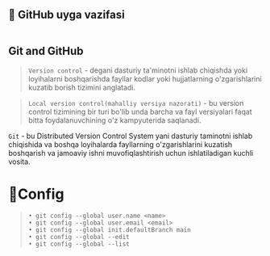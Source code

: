 <h2 style="border-bottom: none; margin-bottom: 0;">📌 GitHub uyga vazifasi</h2><br>

## Git and GitHub<br>
> `Version control` - degani dasturiy ta'minotni ishlab chiqishda yoki loyihalarni boshqarishda fayllar kodlar yoki hujjatlarning o'zgarishlarini kuzatib borish tizimini anglatadi.<br>

> `Local version control(mahalliy versiya nazorati)` - bu version control tizimining bir turi bo'lib unda barcha va fayl versiyalari faqat bitta foydalanuvchining o'z kampyuterida saqlanadi.<br>

 `Git` - bu Distributed Version Control System yani dasturiy taminotni ishlab chiqishida va boshqa loyihalarda fayllarning o'zgarishlarini kuzatish boshqarish va jamoaviy ishni muvofiqlashtirish uchun ishlatiladigan kuchli vosita.<br>

# 📌Config <br>
> `• git config --global user.name <name>`<br>
> `• git config --global user.email <email>`<br>
> `• git config --global init.defaultBranch main`<br>
> `• git config --global --edit`<br>
> `• git config --global --list`<br>

